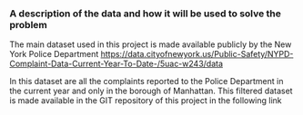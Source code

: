 ### A description of the data and how it will be used to solve the problem

The main dataset used in this project is made available publicly by the New York Police Department
https://data.cityofnewyork.us/Public-Safety/NYPD-Complaint-Data-Current-Year-To-Date-/5uac-w243/data
 
In this dataset are all the complaints reported to the Police Department in the current year and only in the borough of Manhattan. This filtered dataset is made available in the GIT repository of this project in the following link
